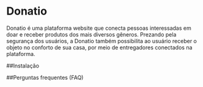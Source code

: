 # Donatio
Donatio é uma plataforma website que conecta pessoas interessadas em doar e receber produtos dos mais diversos gêneros. 
Prezando pela segurança dos usuários, a Donatio também possibilita ao usuário receber o objeto no conforto de sua casa, por meio de entregadores conectados na plataforma. 


##Instalação


##Perguntas frequentes (FAQ)

